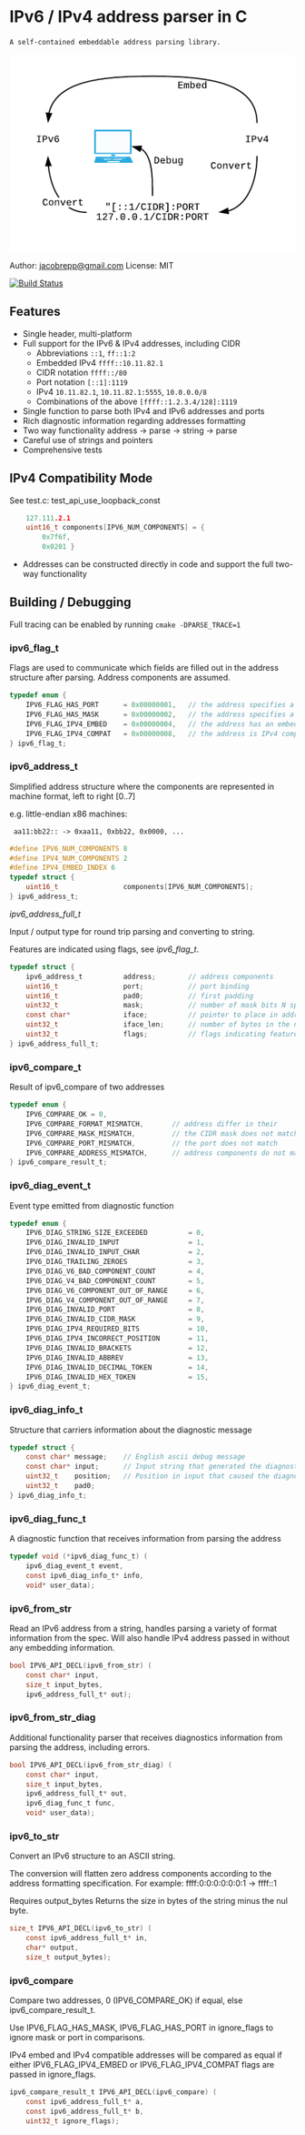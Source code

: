 
# IPv6 / IPv4 address parser in C

    A self-contained embeddable address parsing library.

![IPv6 Parse Diagram](ipv6-parse.png)

Author: jacobrepp@gmail.com
License: MIT

[![Build Status](https://travis-ci.org/jrepp/ipv6-parse.svg?branch=master)](https://travis-ci.org/jrepp/ipv6-parse)


## Features

- Single header, multi-platform
- Full support for the IPv6 & IPv4 addresses, including CIDR
  - Abbreviations `::1`, `ff::1:2`
  - Embedded IPv4 `ffff::10.11.82.1`
  - CIDR notation `ffff::/80`
  - Port notation `[::1]:1119`
  - IPv4 `10.11.82.1`, `10.11.82.1:5555`, `10.0.0.0/8`
  - Combinations of the above `[ffff::1.2.3.4/128]:1119`
- Single function to parse both IPv4 and IPv6 addresses and ports
- Rich diagnostic information regarding addresses formatting
- Two way functionality address -> parse -> string -> parse
- Careful use of strings and pointers
- Comprehensive tests



## IPv4 Compatibility Mode

See test.c: test_api_use_loopback_const
```c
    127.111.2.1
    uint16_t components[IPV6_NUM_COMPONENTS] = {
        0x7f6f,
        0x0201 }
```

- Addresses can be constructed directly in code and support the full two-way functionality


## Building / Debugging

Full tracing can be enabled by running `cmake -DPARSE_TRACE=1`


### ipv6_flag_t

Flags are used to communicate which fields are filled out in the address structure
after parsing. Address components are assumed.

```c
typedef enum {
    IPV6_FLAG_HAS_PORT      = 0x00000001,   // the address specifies a port setting
    IPV6_FLAG_HAS_MASK      = 0x00000002,   // the address specifies a CIDR mask
    IPV6_FLAG_IPV4_EMBED    = 0x00000004,   // the address has an embedded IPv4 address in the last 32bits
    IPV6_FLAG_IPV4_COMPAT   = 0x00000008,   // the address is IPv4 compatible (1.2.3.4:5555)
} ipv6_flag_t;
```

### ipv6_address_t

Simplified address structure where the components are represented in
machine format, left to right [0..7]

e.g. little-endian x86 machines:

     aa11:bb22:: -> 0xaa11, 0xbb22, 0x0000, ...

```c
#define IPV6_NUM_COMPONENTS 8
#define IPV4_NUM_COMPONENTS 2
#define IPV4_EMBED_INDEX 6
typedef struct {
    uint16_t                components[IPV6_NUM_COMPONENTS];
} ipv6_address_t;
```
*ipv6_address_full_t*

Input / output type for round trip parsing and converting to string.

Features are indicated using flags, see *ipv6_flag_t*.

```c
typedef struct {
    ipv6_address_t          address;        // address components
    uint16_t                port;           // port binding
    uint16_t                pad0;           // first padding
    uint32_t                mask;           // number of mask bits N specified for example in ::1/N
    const char*             iface;          // pointer to place in address string where interface is defined
    uint32_t                iface_len;      // number of bytes in the name of the interface
    uint32_t                flags;          // flags indicating features of address
} ipv6_address_full_t;
```

### ipv6_compare_t

Result of ipv6_compare of two addresses

```c
typedef enum {
    IPV6_COMPARE_OK = 0,
    IPV6_COMPARE_FORMAT_MISMATCH,       // address differ in their
    IPV6_COMPARE_MASK_MISMATCH,         // the CIDR mask does not match
    IPV6_COMPARE_PORT_MISMATCH,         // the port does not match
    IPV6_COMPARE_ADDRESS_MISMATCH,      // address components do not match
} ipv6_compare_result_t;
```

### ipv6_diag_event_t

Event type emitted from diagnostic function

```c
typedef enum {
    IPV6_DIAG_STRING_SIZE_EXCEEDED          = 0,
    IPV6_DIAG_INVALID_INPUT                 = 1,
    IPV6_DIAG_INVALID_INPUT_CHAR            = 2,
    IPV6_DIAG_TRAILING_ZEROES               = 3,
    IPV6_DIAG_V6_BAD_COMPONENT_COUNT        = 4,
    IPV6_DIAG_V4_BAD_COMPONENT_COUNT        = 5,
    IPV6_DIAG_V6_COMPONENT_OUT_OF_RANGE     = 6,
    IPV6_DIAG_V4_COMPONENT_OUT_OF_RANGE     = 7,
    IPV6_DIAG_INVALID_PORT                  = 8,
    IPV6_DIAG_INVALID_CIDR_MASK             = 9,
    IPV6_DIAG_IPV4_REQUIRED_BITS            = 10,
    IPV6_DIAG_IPV4_INCORRECT_POSITION       = 11,
    IPV6_DIAG_INVALID_BRACKETS              = 12,
    IPV6_DIAG_INVALID_ABBREV                = 13,
    IPV6_DIAG_INVALID_DECIMAL_TOKEN         = 14,
    IPV6_DIAG_INVALID_HEX_TOKEN             = 15,
} ipv6_diag_event_t;
```

### ipv6_diag_info_t

Structure that carriers information about the diagnostic message

```c
typedef struct {
    const char* message;    // English ascii debug message
    const char* input;      // Input string that generated the diagnostic
    uint32_t    position;   // Position in input that caused the diagnostic
    uint32_t    pad0;
} ipv6_diag_info_t;
```

### ipv6_diag_func_t

A diagnostic function that receives information from parsing the address

```c
typedef void (*ipv6_diag_func_t) (
    ipv6_diag_event_t event,
    const ipv6_diag_info_t* info,
    void* user_data);
```

### ipv6_from_str

Read an IPv6 address from a string, handles parsing a variety of format
information from the spec. Will also handle IPv4 address passed in without
any embedding information.

```c
bool IPV6_API_DECL(ipv6_from_str) (
    const char* input,
    size_t input_bytes,
    ipv6_address_full_t* out);
```

### ipv6_from_str_diag

Additional functionality parser that receives diagnostics information from parsing the address,
including errors.

```c
bool IPV6_API_DECL(ipv6_from_str_diag) (
    const char* input,
    size_t input_bytes,
    ipv6_address_full_t* out,
    ipv6_diag_func_t func,
    void* user_data);
```

### ipv6_to_str

Convert an IPv6 structure to an ASCII string.

The conversion will flatten zero address components according to the address
formatting specification. For example: ffff:0:0:0:0:0:0:1 -> ffff::1

Requires output_bytes
Returns the size in bytes of the string minus the nul byte.

```c
size_t IPV6_API_DECL(ipv6_to_str) (
    const ipv6_address_full_t* in,
    char* output,
    size_t output_bytes);
```

### ipv6_compare

Compare two addresses, 0 (IPV6_COMPARE_OK) if equal, else ipv6_compare_result_t.

Use IPV6_FLAG_HAS_MASK, IPV6_FLAG_HAS_PORT in ignore_flags to
ignore mask or port in comparisons.

IPv4 embed and IPv4 compatible addresses will be compared as
equal if either IPV6_FLAG_IPV4_EMBED or IPV6_FLAG_IPV4_COMPAT
flags are passed in ignore_flags.

```c
ipv6_compare_result_t IPV6_API_DECL(ipv6_compare) (
    const ipv6_address_full_t* a,
    const ipv6_address_full_t* b,
    uint32_t ignore_flags);
```
